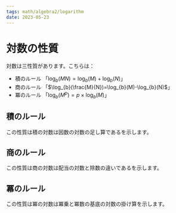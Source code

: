 ```yaml
---
tags: math/algebra2/logarithm
date: 2023-05-23
---
```

# 対数の性質
対数は三性質があります。こちらは：
- 積のルール 「$\log_{b}(MN)=\log_{b}(M)+\log_{b}(N)$」
- 商のルール 「$\log_{b}(\frac{M}{N})=\log_{b}(M)-\log_{b}(N)$」
- 冪のルール 「$\log_{b}(M^p)=p \times \log_{b}(M)$」

## 積のルール
この性質は積の対数は因数の対数の足し算であるを示します。
## 商のルール
この性質は商の対数は配当の対数と除数の違いであるを示します。
## 冪のルール
この性質は冪の対数は冪乗と冪数の基底の対数の掛け算を示します。
